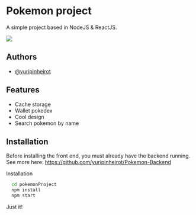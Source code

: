 
# Pokemon project

A simple project based in NodeJS & ReactJS.

![](preview.gif)

## Authors

- [@yuripinheirot](https://github.com/yuripinheirot)


## Features

- Cache storage
- Wallet pokedex
- Cool design
- Search pokemon by name


## Installation

Before installing the front end, you must already have the backend running. See more here: https://github.com/yuripinheirot/Pokemon-Backend

Installation

```bash
  cd pokemonProject
  npm install  
  npm start
```

Just it!
    
